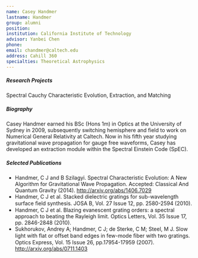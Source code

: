 ```yaml
---
name: Casey Handmer
lastname: Handmer
group: alumni
position:
institution: California Institute of Technology
advisor: Yanbei Chen
phone:
email: chandmer@caltech.edu
address: Cahill 360
specialties: Theoretical Astrophysics
---
```


##### Research Projects

Spectral Cauchy Characteristic Evolution, Extraction, and Matching

##### Biography

Casey Handmer earned his BSc (Hons 1m) in Optics at the University of Sydney in 2009, subsequently
switching hemisphere and field to work on Numerical General Relativity at Caltech. Now in his fifth
year studying gravitational wave propagation for gauge free waveforms, Casey has developed an
extraction module within the Spectral Einstein Code (SpEC).

##### Selected Publications

<ul>
<li>Handmer, C J and B Szilagyi. Spectral Characteristic Evolution: A New Algorithm for
Gravitational Wave Propagation. Accepted: Classical And Quantum Gravity (2014). <a
href="http://arxiv.org/abs/1406.7029">http://arxiv.org/abs/1406.7029</a></li>
<li>Handmer, C J et al. Stacked dielectric gratings for sub-wavelength surface ﬁeld synthesis. JOSA
B, Vol. 27 Issue 12, pp. 2580-2594 (2010).</li>
<li>Handmer, C J et al. Blazing evanescent grating orders: a spectral approach to beating the
Rayleigh limit. Optics Letters, Vol. 35 Issue 17, pp. 2846-2848 (2010).</li>
<li>Sukhorukov, Andrey A; Handmer, C J; de Sterke, C M; Steel, M J. Slow light with ﬂat or oﬀset
band edges in few-mode ﬁber with two gratings. Optics Express, Vol. 15 Issue 26, pp.17954-17959
(2007). <a href="http://arxiv.org/abs/0711.1403">http://arxiv.org/abs/0711.1403</a></li>
</ul>
